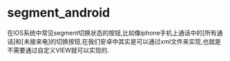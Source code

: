 segment_android
===============

在IOS系统中常见segment切换状态的按钮,比如像iphone手机上通话中的[所有通话]和[未接来电]的切换按钮,在我们安卓中其实是可以通过xml文件来实现,也就是不需要通过自定义VIEW就可以实现的.
